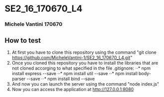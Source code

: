 # SE2_16_170670_L4
### Michele Vantini 170670

## How to test
1. At first you have to clone this repository using the command "git clone https://github.com/MicheleVantini-1/SE2_16_170670_L4.git"
2. Once you cloned this repository you have to install the libraries that are not cloned accorging to what specified in the file .gitignore:
⋅⋅* npm install express --save
⋅⋅* npm install util --save
⋅⋅* npm install body-parser --save
⋅⋅* npm install bind --save
3. And now you can launch the server using the command "node index.js"
4. Now you can access the application at http://127.0.0.1:8080